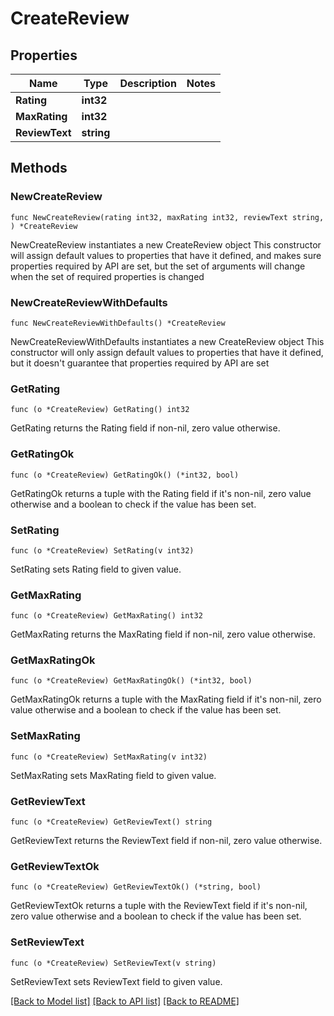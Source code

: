 # CreateReview

## Properties

Name | Type | Description | Notes
------------ | ------------- | ------------- | -------------
**Rating** | **int32** |  | 
**MaxRating** | **int32** |  | 
**ReviewText** | **string** |  | 

## Methods

### NewCreateReview

`func NewCreateReview(rating int32, maxRating int32, reviewText string, ) *CreateReview`

NewCreateReview instantiates a new CreateReview object
This constructor will assign default values to properties that have it defined,
and makes sure properties required by API are set, but the set of arguments
will change when the set of required properties is changed

### NewCreateReviewWithDefaults

`func NewCreateReviewWithDefaults() *CreateReview`

NewCreateReviewWithDefaults instantiates a new CreateReview object
This constructor will only assign default values to properties that have it defined,
but it doesn't guarantee that properties required by API are set

### GetRating

`func (o *CreateReview) GetRating() int32`

GetRating returns the Rating field if non-nil, zero value otherwise.

### GetRatingOk

`func (o *CreateReview) GetRatingOk() (*int32, bool)`

GetRatingOk returns a tuple with the Rating field if it's non-nil, zero value otherwise
and a boolean to check if the value has been set.

### SetRating

`func (o *CreateReview) SetRating(v int32)`

SetRating sets Rating field to given value.


### GetMaxRating

`func (o *CreateReview) GetMaxRating() int32`

GetMaxRating returns the MaxRating field if non-nil, zero value otherwise.

### GetMaxRatingOk

`func (o *CreateReview) GetMaxRatingOk() (*int32, bool)`

GetMaxRatingOk returns a tuple with the MaxRating field if it's non-nil, zero value otherwise
and a boolean to check if the value has been set.

### SetMaxRating

`func (o *CreateReview) SetMaxRating(v int32)`

SetMaxRating sets MaxRating field to given value.


### GetReviewText

`func (o *CreateReview) GetReviewText() string`

GetReviewText returns the ReviewText field if non-nil, zero value otherwise.

### GetReviewTextOk

`func (o *CreateReview) GetReviewTextOk() (*string, bool)`

GetReviewTextOk returns a tuple with the ReviewText field if it's non-nil, zero value otherwise
and a boolean to check if the value has been set.

### SetReviewText

`func (o *CreateReview) SetReviewText(v string)`

SetReviewText sets ReviewText field to given value.



[[Back to Model list]](../README.md#documentation-for-models) [[Back to API list]](../README.md#documentation-for-api-endpoints) [[Back to README]](../README.md)


